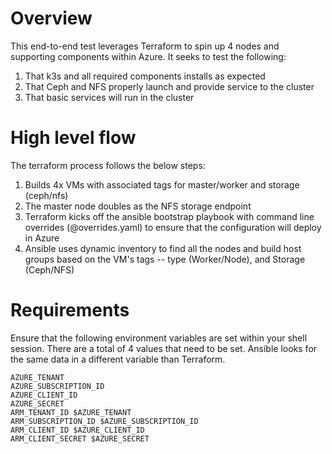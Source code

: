 # Overview

This end-to-end test leverages Terraform to spin up 4 nodes and supporting components within Azure. It seeks to test the following:

1. That k3s and all required components installs as expected
2. That Ceph and NFS properly launch and provide service to the cluster
3. That basic services will run in the cluster

# High level flow

The terraform process follows the below steps:

1. Builds 4x VMs with associated tags for master/worker and storage (ceph/nfs)
2. The master node doubles as the NFS storage endpoint
3. Terraform kicks off the ansible bootstrap playbook with command line overrides (@overrides.yaml) to ensure that the configuration will deploy in Azure
4. Ansible uses dynamic inventory to find all the nodes and build host groups based on the VM's tags -- type (Worker/Node), and Storage (Ceph/NFS)


# Requirements

Ensure that the following environment variables are set within your shell session. There are a total of 4 values that need to be set. Ansible looks for the same data in a different variable than Terraform.

```
AZURE_TENANT
AZURE_SUBSCRIPTION_ID
AZURE_CLIENT_ID
AZURE_SECRET
ARM_TENANT_ID $AZURE_TENANT
ARM_SUBSCRIPTION_ID $AZURE_SUBSCRIPTION_ID
ARM_CLIENT_ID $AZURE_CLIENT_ID
ARM_CLIENT_SECRET $AZURE_SECRET
```
